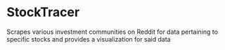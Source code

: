 # StockTracer
Scrapes various investment communities on Reddit for data pertaining to specific stocks and provides a visualization for said data
